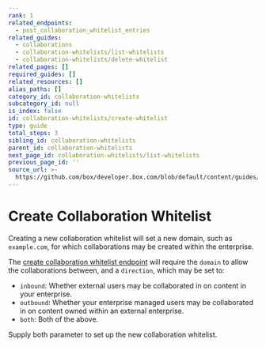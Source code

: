 ```yaml
---
rank: 1
related_endpoints:
  - post_collaboration_whitelist_entries
related_guides:
  - collaborations
  - collaboration-whitelists/list-whitelists
  - collaboration-whitelists/delete-whitelist
related_pages: []
required_guides: []
related_resources: []
alias_paths: []
category_id: collaboration-whitelists
subcategory_id: null
is_index: false
id: collaboration-whitelists/create-whitelist
type: guide
total_steps: 3
sibling_id: collaboration-whitelists
parent_id: collaboration-whitelists
next_page_id: collaboration-whitelists/list-whitelists
previous_page_id: ''
source_url: >-
  https://github.com/box/developer.box.com/blob/default/content/guides/collaboration-whitelists/create-whitelist.md
---
```


<!-- alex disable whitelist -->

# Create Collaboration Whitelist

Creating a new collaboration whitelist will set a new domain, such as
`example.com`, for which collaborations may be created within the enterprise.

<Samples id='post_collaboration_whitelist_entries' >

</Samples>

The
[create collaboration whitelist endpoint](endpoint://post_collaboration_whitelist_entries)
will require the `domain` to allow the collaborations between, and a
`direction`, which may be set to:

* `inbound`: Whether external users may be collaborated in on content in your
enterprise.
* `outbound`: Whether your enterprise managed users may be collaborated in on
content owned within an external enterprise.
* `both`: Both of the above.

Supply both parameter to set up the new collaboration whitelist.

<Samples id='post_collaboration_whitelist_entries' >

</Samples>
